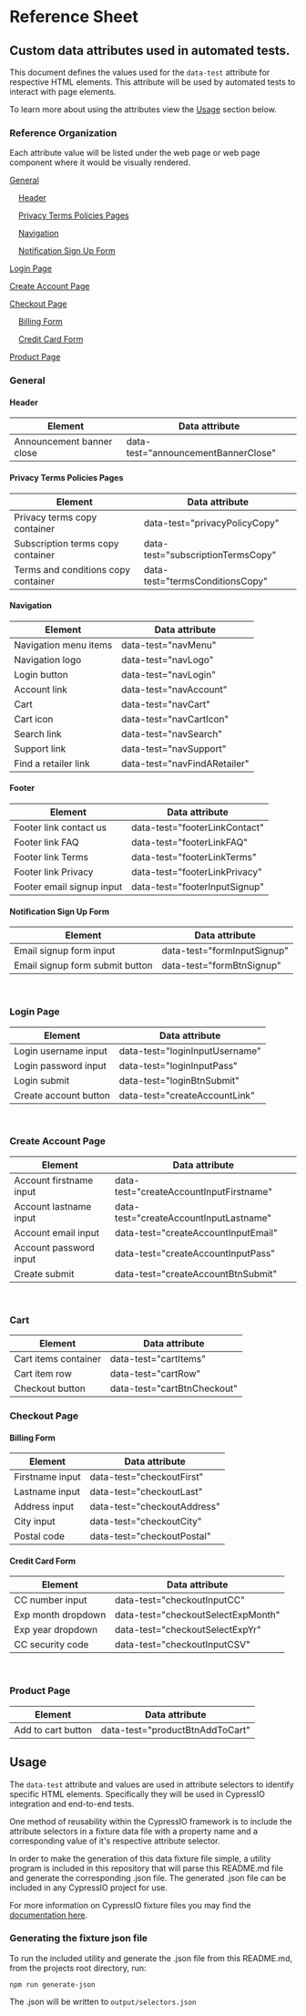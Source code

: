 # Reference Sheet
## Custom data attributes used in automated tests.
This document defines the values used for the `data-test` attribute for respective HTML elements. This attribute will be used by automated tests to interact with page elements.

To learn more about using the attributes view the [Usage](https://github.com/weareenvoy/qa-data-attr#usage) section below.


### Reference Organization
Each attribute value will be listed under the web page or web page component where it would be visually rendered.

[General](https://github.com/weareenvoy/qa-data-attr#general)

&nbsp;&nbsp;&nbsp;&nbsp;[Header](https://github.com/weareenvoy/qa-data-attr#header)

&nbsp;&nbsp;&nbsp;&nbsp;[Privacy Terms Policies Pages](https://github.com/weareenvoy/qa-data-attr#privacy-terms-policies-pages)

&nbsp;&nbsp;&nbsp;&nbsp;[Navigation](https://github.com/weareenvoy/qa-data-attr#navigation)

&nbsp;&nbsp;&nbsp;&nbsp;[Notification Sign Up Form](https://github.com/weareenvoy/qa-data-attr#notification-sign-up-formsign-up-form)

[Login Page](https://github.com/weareenvoy/qa-data-attr#login-page)

[Create Account Page](https://github.com/weareenvoy/qa-data-attr#create-account-page)

[Checkout Page](https://github.com/weareenvoy/qa-data-attr#checkout-page)

&nbsp;&nbsp;&nbsp;&nbsp;[Billing Form](https://github.com/weareenvoy/qa-data-attr#billing-form)

&nbsp;&nbsp;&nbsp;&nbsp;[Credit Card Form](https://github.com/weareenvoy/qa-data-attr#credit-card-form)

[Product Page](https://github.com/weareenvoy/qa-data-attr#product-page)
<br>

### General

#### Header
Element          | Data attribute  
---------------- | ----------------
Announcement banner close | data-test="announcementBannerClose"

#### Privacy Terms Policies Pages
Element   | Data attribute  
---------------- | ----------------
Privacy terms copy container     | data-test="privacyPolicyCopy"
Subscription terms copy container | data-test="subscriptionTermsCopy"
Terms and conditions copy container | data-test="termsConditionsCopy"



#### Navigation

Element          | Data attribute  
---------------- | ----------------
Navigation menu items | data-test="navMenu"
Navigation logo | data-test="navLogo"
Login button | data-test="navLogin"
Account link | data-test="navAccount"
Cart | data-test="navCart"
Cart icon | data-test="navCartIcon"
Search link | data-test="navSearch"
Support link | data-test="navSupport"
Find a retailer link | data-test="navFindARetailer"

#### Footer
Element          | Data attribute  
---------------- | ----------------
Footer link contact us     | data-test="footerLinkContact"
Footer link FAQ | data-test="footerLinkFAQ"
Footer link Terms | data-test="footerLinkTerms"
Footer link Privacy | data-test="footerLinkPrivacy"
Footer email signup input | data-test="footerInputSignup"

#### Notification Sign Up Form

Element          | Data attribute  
---------------- | ----------------
Email signup form input | data-test="formInputSignup"
Email signup form submit button | data-test="formBtnSignup"
<br>

### Login Page

Element          | Data attribute  
---------------- | ----------------
Login username input     | data-test="loginInputUsername"
Login password input     | data-test="loginInputPass"  
Login submit | data-test="loginBtnSubmit"
Create account button | data-test="createAccountLink"
<br>

### Create Account Page

Element          | Data attribute  
---------------- | ----------------
Account firstname input | data-test="createAccountInputFirstname"
Account lastname input | data-test="createAccountInputLastname"
Account email input | data-test="createAccountInputEmail"
Account password input | data-test="createAccountInputPass"
Create submit       | data-test="createAccountBtnSubmit"
<br>

### Cart
Element   | Data attribute  
---------------- | ----------------
Cart items container | data-test="cartItems"
Cart item row | data-test="cartRow"
Checkout button     | data-test="cartBtnCheckout"


### Checkout Page

#### Billing Form

Element          | Data attribute  
---------------- | ----------------
Firstname input | data-test="checkoutFirst"
Lastname input | data-test="checkoutLast"
Address input | data-test="checkoutAddress"
City input | data-test="checkoutCity"
Postal code | data-test="checkoutPostal"

#### Credit Card Form
Element          | Data attribute  
---------------- | ----------------
CC number input | data-test="checkoutInputCC"
Exp month dropdown | data-test="checkoutSelectExpMonth"
Exp year dropdown | data-test="checkoutSelectExpYr"
CC security code | data-test="checkoutInputCSV"
<br>

### Product Page
Element   | Data attribute  
---------------- | ----------------
Add to cart button     | data-test="productBtnAddToCart"  


## Usage
The `data-test` attribute and values are used in attribute selectors to identify specific HTML elements. Specifically they will be used in CypressIO integration and end-to-end tests.

One method of reusability within the CypressIO framework is to include the attribute selectors in a fixture data file with a property name and a corresponding value of it's respective attribute selector.

In order to make the generation of this data fixture file simple, a utility program is included in this repository that will parse this README.md file and generate the corresponding .json file. The generated .json file can be included in any CypressIO project for use.

For more information on CypressIO fixture files you may find the [documentation here](https://docs.cypress.io/api/commands/fixture.html#Syntax).

### Generating the fixture json file
To run the included utility and generate the .json file from this README.md, from the projects root directory, run:

```
npm run generate-json
```

The .json will be written to `output/selectors.json`
